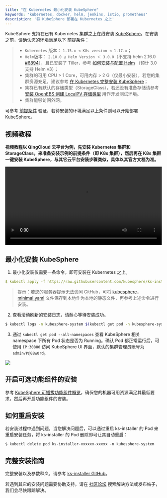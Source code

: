 ```yaml
---
title: "在 Kubernetes 最小化安装 KubeSphere"
keywords: 'kubernetes, docker, helm, jenkins, istio, prometheus'
description: '将 KubeSphere 部署在 Kubernetes 之上'
---
```


KubeSphere 支持在已有 Kubernetes 集群之上在线安装 [KubeSphere](https://github.com/kubesphere/kubesphere)。在安装之前，请确认您的环境满足以下 [前提条件](../prerequisites)：


> - `Kubernetes` 版本： `1.15.x ≤ K8s version ≤ 1.17.x`；
> - `Helm`版本： `2.10.0 ≤ Helm Version ＜ 3.0.0`（不支持 helm 2.16.0 [#6894](https://github.com/helm/helm/issues/6894)），且已安装了 Tiller，参考 [如何安装与配置 Helm](https://devopscube.com/install-configure-helm-kubernetes/) （预计 3.0 支持 Helm v3）；
> - 集群的可用 CPU > 1 Core，可用内存 > 2 G（仅最小安装），若您的集群资源充足，建议参考 [在 Kubernetes 完整安装 KubeSphere](../install-complete-ks-on-k8s)；
> - 集群已有默认的存储类型（StorageClass），若还没有准备存储请参考 [安装 OpenEBS 创建 LocalPV 存储类型](../../appendix/install-openebs) 用作开发测试环境。
> - 集群能够访问外网。

可参考 [前提条件](../prerequisites) 验证，若待安装的环境满足以上条件则可以开始部署 KubeSphere。

## 视频教程

**视频教程以 QingCloud 云平台为例，先安装 Kubernetes 集群和 StorageClass，来准备安装示例的前提条件（即 K8s 集群），然后再在 K8s 集群一键安装 KubeSphere，与其它云平台安装步骤类似，具体以其官方文档为准。**

<video controls="controls" style="width: 100% !important; height: auto !important;">
  <source type="video/mp4" src="https://kubesphere-docs.pek3b.qingstor.com/website/%E5%85%A5%E9%97%A8%E6%95%99%E7%A8%8B/KSInstall_200P004C202002_install-kubesphere-on-k8s.mp4">
</video>

## 最小化安装 KubeSphere

1. 最小化安装仅需要一条命令，即可安装在 Kubernetes 之上。

```yaml
$ kubectl apply -f https://raw.githubusercontent.com/kubesphere/ks-installer/master/kubesphere-minimal.yaml
```

> 提示：若您的服务器提示无法访问 GitHub，可将 [kubesphere-minimal.yaml](https://github.com/kubesphere/ks-installer/blob/master/kubesphere-minimal.yaml) 文件保存到本地作为本地的静态文件，再参考上述命令进行安装。

2. 查看滚动刷新的安装日志，请耐心等待安装成功。

```bash
$ kubectl logs -n kubesphere-system $(kubectl get pod -n kubesphere-system -l app=ks-install -o jsonpath='{.items[0].metadata.name}') -f
```

3. 通过 `kubectl get pod --all-namespaces` 查看 KubeSphere 相关 namespace 下所有 Pod 状态是否为 Running。确认 Pod 都正常运行后，可使用 `IP:30880` 访问 KubeSphere UI 界面，默认的集群管理员账号为 `admin/P@88w0rd`。

![](https://pek3b.qingstor.com/kubesphere-docs/png/20191020153911.png)

## 开启可选功能组件的安装

参考 [KubeSphere 可插拔功能组件概览](../pluggable-components)，确保您的机器可用资源满足其最低要求，然后再开启功能组件的安装。

## 如何重启安装

若安装过程中遇到问题，当您解决问题后，可以通过重启 ks-installer 的 Pod 来重启安装任务，将 ks-installer 的 Pod 删除即可让其自动重启：

```
$ kubectl delete pod ks-installer-xxxxxx-xxxxx -n kubesphere-system
```

## 完整安装指南

完整安装以及参数释义，请参考 [ks-installer GitHub](https://github.com/kubesphere/ks-installer/tree/master)。

若遇到其它的安装问题需要协助支持，请在 [社区论坛](https://kubesphere.com.cn/forum/) 搜索解决方法或发布帖子，我们会尽快跟踪解决。
